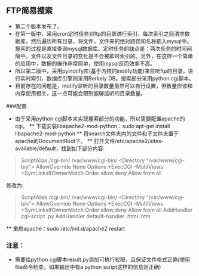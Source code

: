 ## FTP简易搜索
* 第二个版本发布了。
* 在第一版中，采用cron定时任务对ftp的目录进行索引，每次索引之前清空数据库，然后遍历所有目录，将文件，文件夹的绝对路径和名称插入mysql中。搜索的过程是直接查询mysql数据库。定时任务的缺点是：两次任务的时间间隔中。文件以及文件目录的变化是不会被即时索引的。另外，在这样一个简单的应用中，数据的操作非常简单，使用mysql反而效率不高。
* 所以第二版中，采用pyinotify库(基于内核的inotify功能)来监听ftp的目录，进行实时索引，数据库引擎则采用Berkely DB。搜索部分采用python cgi脚本。
* 目前存在的问题是，inotify监听的目录数量虽然可以自行设置，但数量应该和内存使用相关，这一点可能会限制能够监听的目录数量。

###配置
* 由于采用python cgi脚本来实现搜索部分的功能，所以需要配置apache的cgi。
** 下载安装libapache2-mod-python：sudo apt-get install libapache2-mod-python
** 将search文件夹内的文件和子文件夹置于apache的DocumentRoot下。
** 打开文件/etc/apache2/sites-available/default，找到如下部分内容:

> ScriptAlias /cgi-bin/ /var/www/cgi-bin/
> <Directory "/var/www/cgi-bin">
>    AllowOverride None
>    Options +ExecCGI -MultiViews +SymLinksIfOwnerMatch
>    Order allow,deny
>    Allow from all
> </Directory>

修改为:


> ScriptAlias /cgi-bin/ /var/www/cgi-bin/
> <Directory "/var/www/cgi-bin">
>    AllowOverride None
>    Options +ExecCGI -MultiViews +SymLinksIfOwnerMatch
>    Order allow,deny
>    Allow from all
>    AddHandler cgi-script .py
>    AddHandler default-handler .html .htm
> </Directory>

** 重启apache：sudo /etc/init.d/apache2 restart

### 注意：
* 需要给python cgi脚本result.py添加可执行权限，且保证文件格式正确(使用file命令检查，如果输出中有a python script这样的信息则正确)
